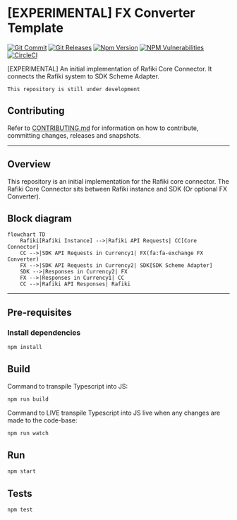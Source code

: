 # [EXPERIMENTAL] FX Converter Template

<!-- ACTION: REPLACE sdk-core-connector-rafiki-api-svc placeholders in this document -->
[![Git Commit](https://img.shields.io/github/last-commit/mojaloop/sdk-core-connector-rafiki-api-svc.svg?style=flat)](https://github.com/mojaloop/sdk-core-connector-rafiki-api-svc/commits/master)
[![Git Releases](https://img.shields.io/github/release/mojaloop/sdk-core-connector-rafiki-api-svc.svg?style=flat)](https://github.com/mojaloop/sdk-core-connector-rafiki-api-svc/releases)
[![Npm Version](https://img.shields.io/npm/v/@mojaloop/sdk-core-connector-rafiki-api-svc.svg?style=flat)](https://www.npmjs.com/package/@mojaloop/sdk-core-connector-rafiki-api-svc)
[![NPM Vulnerabilities](https://img.shields.io/snyk/vulnerabilities/npm/@mojaloop/sdk-core-connector-rafiki-api-svc.svg?style=flat)](https://www.npmjs.com/package/@mojaloop/sdk-core-connector-rafiki-api-svc)
[![CircleCI](https://circleci.com/gh/mojaloop/sdk-core-connector-rafiki-api-svc.svg?style=svg)](https://circleci.com/gh/mojaloop/sdk-core-connector-rafiki-api-svc)

[EXPERIMENTAL] An initial implementation of Rafiki Core Connector. It connects the Rafiki system to SDK Scheme Adapter.

`This repository is still under development`

## Contributing

Refer to [CONTRIBUTING.md](./CONTRIBUTING.md) for information on how to contribute, committing changes, releases and snapshots.

---

## Overview

This repository is an initial implementation for the Rafiki core connector.
The Rafiki Core Connector sits between Rafiki instance and SDK (Or optional FX Converter).

## Block diagram

```mermaid
flowchart TD
    Rafiki[Rafiki Instance] -->|Rafiki API Requests| CC[Core Connector]
    CC -->|SDK API Requests in Currency1| FX(fa:fa-exchange FX Converter)
    FX -->|SDK API Requests in Currency2| SDK[SDK Scheme Adapter]
    SDK -->|Responses in Currency2| FX
    FX -->|Responses in Currency1| CC
    CC -->|Rafiki API Responses| Rafiki
```

---

## Pre-requisites

### Install dependencies

```bash
npm install
```

## Build

Command to transpile Typescript into JS:

```bash
npm run build
```

Command to LIVE transpile Typescript into JS live when any changes are made to the code-base:

```bash
npm run watch
```

## Run

```bash
npm start
```

## Tests

```bash
npm test
```